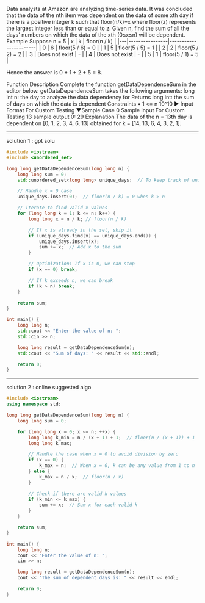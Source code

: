 Data analysts at Amazon are analyzing time-series data. It was concluded that the data of the nth item was dependent on the data of some xth day if there is a positive integer k such that floor(n/k)=x where floor(z) represents the largest integer less than or equal to z.
Given n, find the sum of all the days' numbers on which the data of the xth (0≤x≤n) will be dependent.
Example
Suppose n = 5
| x | k              | floor(n / k)          |
|---|----------------|-----------------------|
| 0 | 6              | floor(5 / 6) = 0      |
| 1 | 5              | floor(5 / 5) = 1      |
| 2 | 2              | floor(5 / 2) = 2      |
| 3 | Does not exist | -                     |
| 4 | Does not exist | -                     |
| 5 | 1              | floor(5 / 1) = 5      |

Hence the answer is 0 + 1 + 2 + 5 = 8.

Function Description
Complete the function getDataDependenceSum in the editor below.
getDataDependenceSum takes the following arguments:
long int n: the day to analyze the data dependency for
Returns
long int: the sum of days on which the data is dependent
Constraints
• 1 <= n 10^10
► Input Format For Custom Testing
▼Sample Case 0
Sample Input For Custom Testing
13
sample output 0:
29
Explanation
The data of the n = 13th day is dependent on [0, 1, 2, 3, 4, 6, 13] obtained for k = [14, 13, 6, 4, 3, 2, 1].

---
solution 1 : gpt solu

```c++
#include <iostream>
#include <unordered_set>

long long getDataDependenceSum(long long n) {
    long long sum = 0;
    std::unordered_set<long long> unique_days;  // To keep track of unique x values

    // Handle x = 0 case
    unique_days.insert(0);  // floor(n / k) = 0 when k > n

    // Iterate to find valid x values
    for (long long k = 1; k <= n; k++) {
        long long x = n / k; // floor(n / k)

        // If x is already in the set, skip it
        if (unique_days.find(x) == unique_days.end()) {
            unique_days.insert(x);
            sum += x;  // Add x to the sum
        }

        // Optimization: If x is 0, we can stop
        if (x == 0) break;

        // If k exceeds n, we can break
        if (k > n) break;
    }

    return sum;
}

int main() {
    long long n;
    std::cout << "Enter the value of n: ";
    std::cin >> n;

    long long result = getDataDependenceSum(n);
    std::cout << "Sum of days: " << result << std::endl;

    return 0;
}

```

---
solution 2 : online suggested algo

```c++
#include <iostream>
using namespace std;

long long getDataDependenceSum(long long n) {
    long long sum = 0;

    for (long long x = 0; x <= n; ++x) {
        long long k_min = n / (x + 1) + 1;  // floor(n / (x + 1)) + 1
        long long k_max;

        // Handle the case when x = 0 to avoid division by zero
        if (x == 0) {
            k_max = n;  // When x = 0, k can be any value from 1 to n
        } else {
            k_max = n / x;  // floor(n / x)
        }

        // Check if there are valid k values
        if (k_min <= k_max) {
            sum += x;  // Sum x for each valid k
        }
    }

    return sum;
}

int main() {
    long long n;
    cout << "Enter the value of n: ";
    cin >> n;

    long long result = getDataDependenceSum(n);
    cout << "The sum of dependent days is: " << result << endl;

    return 0;
}

```